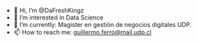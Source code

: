 - 👋 Hi, I’m @DaFreshKingz
- 👀 I’m interested in Data Science
- 🌱 I’m currently: Magister en gestión de negocios digitales UDP.
- 📫 How to reach me: guillermo.ferro@mail.udp.cl

<!---
DaFreshKingz/DaFreshKingz is a ✨ special ✨ repository because its `README.md` (this file) appears on your GitHub profile.
You can click the Preview link to take a look at your changes.
--->
